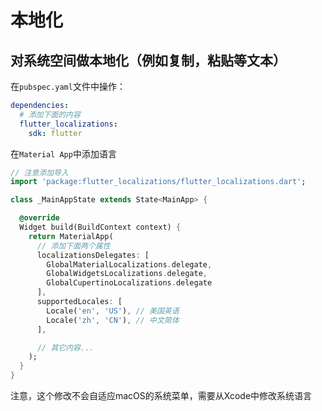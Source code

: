 # 本地化

## 对系统空间做本地化（例如复制，粘贴等文本）

在`pubspec.yaml`文件中操作：

```yaml
dependencies:
  # 添加下面的内容
  flutter_localizations:
    sdk: flutter
```

在`Material App`中添加语言

```dart
// 注意添加导入
import 'package:flutter_localizations/flutter_localizations.dart';

class _MainAppState extends State<MainApp> {

  @override
  Widget build(BuildContext context) {
    return MaterialApp(
      // 添加下面两个属性
      localizationsDelegates: [
        GlobalMaterialLocalizations.delegate,
        GlobalWidgetsLocalizations.delegate,
        GlobalCupertinoLocalizations.delegate
      ],
      supportedLocales: [
        Locale('en', 'US'), // 美国英语
        Locale('zh', 'CN'), // 中文简体
      ],

      // 其它内容...
    );
  }
}
```

注意，这个修改不会自适应macOS的系统菜单，需要从Xcode中修改系统语言